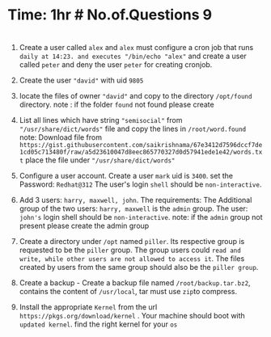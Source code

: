 # #######
# Time: 1hr                                                                                                                        # No.of.Questions 9
# #########


1.   Create a  user  called `alex` and 
     `alex` must configure a cron job that runs `daily at 14:23. and executes "/bin/echo "alex"` and 
      create a user called `peter` and deny the user `peter` for creating cronjob.

2. Create the user `"david"` with uid `9805`

3. locate the files of owner `"david"` and copy to the directory `/opt/found` directory.
    note : if the folder `found` not found please create 

4. List all lines which have string `"semisocial"` from `"/usr/share/dict/words"` file and copy the lines in
`/root/word.found`
note: Download file from `https://gist.githubusercontent.com/saikrishnama/67e3412d7596dccf7de1cd05c713480f/raw/a5d23610047d8eec865770327d0d57941ede1e42/words.txt`
place the file under `"/usr/share/dict/words"` 


5. Configure a user account.
    Create a user `mark` uid is `3400`. 
    set the Password: `Redhat@312`
    The user's login ```shell``` should be `non-interactive`.

6.  Add 3 users: `harry, maxwell, john`.
    The requirements: The Additional group of the two users: `harry, maxwell` is the `admin` group. The user: `john's` login shell should be `non-interactive`. 
    note: if the `admin` group not present please create the admin group
      
7. Create a directory under `/opt` named `piller`. Its respective group is requested to be the `piller` group. The group users could `read and write, while other users are not allowed to access it`. The files created by users from the same group should also be the `piller group`.

8. Create a backup -
    Create a backup file named `/root/backup.tar.bz2`, contains the content of `/usr/local`, tar must use `zip`to compress.

9.  Install the appropriate `Kernel` from the url `https://pkgs.org/download/kernel` . Your machine should
    boot with `updated kernel`.
    find the right kernel for your `os`
    
